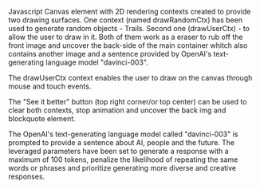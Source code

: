 Javascript Canvas element with 2D rendering contexts created to provide two drawing surfaces. One context (named drawRandomCtx) has been used to generate random objects - Trails. Second one (drawUserCtx) - to allow the user to draw in it. Both of them work as a eraser to rub off the front image and uncover the back-side of the main container whitch also contains another image and a sentence provided by OpenAI's text-generating language model "davinci-003".

The drawUserCtx context enables the user to draw on the canvas through mouse and touch events.

The "See it better" button (top right corner/or top center) can be used to clear both contexts, stop animation and uncover the back img and blockquote element.

The OpenAI's text-generating language model called "davinci-003" is prompted to provide a sentence about AI, people and the future. The leveraged parameters have been set to generate a response with a maximum of 100 tokens, penalize the likelihood of repeating the same words or phrases and prioritize generating more diverse and creative responses.
